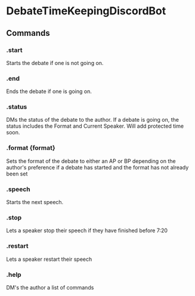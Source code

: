 # DebateTimeKeepingDiscordBot

## Commands

### .start
Starts the debate if one is not going on.

### .end
Ends the debate if one is going on.

### .status
DMs the status of the debate to the author. If a debate is going on, the status includes the Format and Current Speaker. Will add protected time soon.

### .format {format}
Sets the format of the debate to either an AP or BP depending on the author's preference if a debate has started and the format has not already been set

### .speech
Starts the next speech.

### .stop
Lets a speaker stop their speech if they have finished before 7:20

### .restart 
Lets a speaker restart their speech

### .help
DM's the author a list of commands